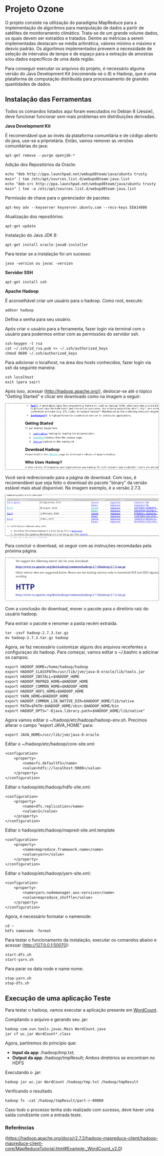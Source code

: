 # Projeto Ozone
O projeto consiste na utilização do paradigma MapReduce para a implementação de algoritmos para manipulação de dados a partir de satélites de monitoramento climático. Trata-se de um grande volume dados, os quais devem ser extraídos e tratados. Dentre as métricas a serem implementadas destacam-se média aritmética, valores mínimo e máximo e desvio padrão. Os algoritmos implementados preveem a necessidade de seleção de intervalos de tempo e de espaço para a extração de amostras e/ou dados específicos de uma dada região.

Para conseguir executar os arquivos do projeto, é necessário alguma versão do Java Development Kit (recomenda-se o 8) e Hadoop, que é uma plataforma de computação distribuída para processamento de grandes quantidades de dados.

## Instalação das Ferramentas
Todos os comandos listados aqui foram executados no Debian 8 (Jessie), deve funcionar funcionar sem mais problemas em distribuições derivadas.

**Java Development Kit**

É recomendável que ao invés da plataforma comunitária e de código aberto do java, use-se a priprietária. Então, vamos remover as versões comunitárias do java:
```
apt-get remove --purge openjdk-*
```
Adição dos Repositórios da Oracle:
```
echo "deb http://ppa.launchpad.net/webupd8team/java/ubuntu trusty main" | tee /etc/apt/sources.list.d/webupd8team-java.list
echo "deb-src http://ppa.launchpad.net/webupd8team/java/ubuntu trusty main" | tee -a /etc/apt/sources.list.d/webupd8team-java.list
```
Permissão de chave para o gerenciador de pacotes:
```
apt-key adv --keyserver keyserver.ubuntu.com --recv-keys EEA14886
```
Atualização dos repositórios:
```
apt-get update
```
Instalação do Java JDK 8:
```
apt-get install oracle-java8-installer
```
Para testar se a instalação foi um sucesso:
```
java -version ou javac -version
```

**Servidor SSH**
```
apt-get install ssh
```

**Apache Hadoop**

É aconselhável criar um usuário para o hadoop. Como root, execute:
```
addser hadoop
```
Defina a senha para seu usuário.

Após criar o usuário para a ferramenta, fazer login via terminal com o usuário para podermos entrar com as permissões do servidor ssh.
```
ssh-keygen -t rsa
cat ~/.ssh/id_rsa.pub >> ~/.ssh/authorized_keys
chmod 0600 ~/.ssh/authorized_keys
```
Para adicionar o localhost, na área dos hosts conhecidos, fazer login via ssh da seguinte maneira:
```
ssh localhost
exit (para sair)
```
Após isso, acessar (http://hadoop.apache.org/), deslocar-se até o tópico "Getting Started" e clicar em downloads como na imagem a seguir:

![Imagem 1](images/img_1.png)

Você será redirecionado para a página de download. Com isso, é recomendável que seja feito o download do pacote "binary" da versão estável mais atual disponível. Na imagem exemplo, é a versão 2.7.3.

![Imagem 2](images/img_2.png)

Para concluir o download, só seguir com as instruções recomdadas pela próxima página.

![Imagem 3](images/img_3.png)

Com a conclusão do download, mover o pacote para o diretório raiz do usuário hadoop.

Para extrair o pacote e renomer a pasta recém extraída.
```
tar -zxvf hadoop-2.7.3.tar.gz
mv hadoop-2.7.3.tar.gz hadoop
```
Agora, se faz necessário customizar alguns dos arquivos recefentes a configuraçao do hadoop.
Para começar, vamos editar o ~/.bashrc e adicinar os campos:
```
export HADOOP_HOME=/home/hadoop/hadoop
export HADOOP_CLASSPATH=/usr/lib/jvm/java-8-oracle/lib/tools.jar
export HADOOP_INSTALL=$HADOOP_HOME
export HADOOP_MAPRED_HOME=$HADOOP_HOME
export HADOOP_COMMON_HOME=$HADOOP_HOME
export HADOOP_HDFS_HOME=$HADOOP_HOME
export YARN_HOME=$HADOOP_HOME
export HADOOP_COMMON_LIB_NATIVE_DIR=$HADOOP_HOME/lib/native
export PATH=$PATH:$HADOOP_HOME/sbin:$HADOOP_HOME/bin
export HADOOP_OPTS="-Djava.library.path=$HADOOP_HOME/lib/native"
```
Agora vamos editar o ~/hadoop/etc/hadoop/hadoop-env.sh. Precimos alterar o campo "export JAVA_HOME" para:
```
export JAVA_HOME=/usr/lib/jvm/java-8-oracle
```
Editar o ~/hadoop/etc/hadoop/core-site.xml:
```
<configuration>
    <property>
        <name>fs.defaultFS</name>
        <value>hdfs://localhost:9000</value>
    </property>
</configuration>
```
Editar o hadoop/etc/hadoop/hdfs-site.xml:
```
<configuration>
    <property>
        <name>dfs.replication</name>
        <value>1</value>
    </property>
</configuration>
```
Editar o hadoop/etc/hadoop/mapred-site.xml.template
```
<configuration>
    <property>
        <name>mapreduce.framework.name</name>
        <value>yarn</value>
    </property>
</configuration>
```
Editar o hadoop/etc/hadoop/yarn-site.xml:
```
<configuration>
    <property>
        <name>yarn.nodemanager.aux-services</name>
        <value>mapreduce_shuffle</value>
    </property>
</configuration>
```
Agora, é necessário formatar o namenode:
```
cd ~
hdfs namenode -format
```
Para testar o funcionamento da instalação, executar os comandos abaixo e acessar (http://127.0.0.1:50070):
```
start-dfs.sh
start-yarn.sh
```
Para parar os data node e name nome:
```
stop-yarn.sh
stop-dfs.sh
```

## Execução de uma aplicação Teste

Para testar o hadoop, vamos executar a aplicação presente em [WordCount](examples/WordCount.java).

Compilando o arquivo e gerando seu .jar:
```
hadoop com.sun.tools.javac.Main WordCount.java
jar cf wc.jar WordCount*.class
```
Agora, partiremos do principio que:
- **Input da app**: /hadoop/tmp.txt;
- **Output da app**: /hadoop/tmpResult;
Ambos diretórios se encontram no HDFS

Executando o .jar:
```
hadoop jar wc.jar WordCount /hadoop/tmp.txt /hadoop/tmpResult
```
Verificando o resultado
```
hadoop fs -cat /hadoop/tmpResult/part-r-00000
```

Caso todo o processo tenha sido realizado com sucesso, deve haver uma saída condizente com a entrada teste.

### Referências
(https://hadoop.apache.org/docs/r2.7.2/hadoop-mapreduce-client/hadoop-mapreduce-client-core/MapReduceTutorial.html#Example:_WordCount_v2.0)
